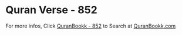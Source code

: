 # Quran Verse - 852 

For more infos, Click [QuranBookk - 852](https://www.quranbookk.com/quran/search?q=852) to Search at [QuranBookk.com](http://quranbookk.com/)